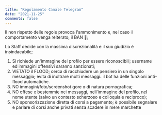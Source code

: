 ```yaml
---
title: "Regolamento Canale Telegram"
date: "2021-11-25"
comments: false
---
```




Il non rispetto delle regole provoca l'ammonimento e, nel caso il comportamento venga reiterato, il BAN 📛;

Lo Staff decide con la massima discrezionalità e il suo giudizio è insindacabile;

1. Si richiede un'immagine del profilo per essere riconoscibili; username ed immagini offensivi saranno sanzionati;
2. VIETATO il FLOOD; cerca di racchiudere un pensiero in un singolo messaggio; evita di inoltrare molti messaggi. il bot ha delle funzioni anti-flood automatiche.
3. NO immagini/foto/screenshot gore o di natura pornografica;
4. NO offese e bestemmie nei messaggi, nell'immagine del profilo, nel nome utente (salvo un contesto scherzoso e colloquiale reciproco);
5. NO sponsorizzazione diretta di corsi a pagamento; è possibile segnalare e parlare di corsi anche privati senza scadere in mere marchette